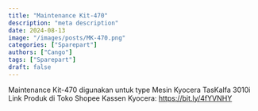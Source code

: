 ```yaml
---
title: "Maintenance Kit-470"
description: "meta description"
date: 2024-08-13
image: "/images/posts/MK-470.png"
categories: ["Sparepart"]
authors: ["Cango"]
tags: ["Sparepart"]
draft: false
---
```


Maintenance Kit-470 digunakan untuk type Mesin Kyocera TasKalfa 3010i 
Link Produk di Toko Shopee Kassen Kyocera: https://bit.ly/4fYVNHY
